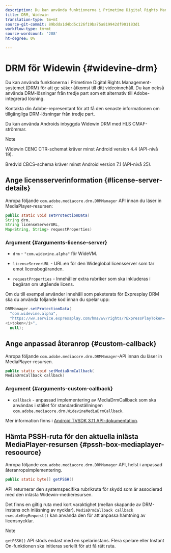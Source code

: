 ```yaml
---
description: Du kan använda funktionerna i Primetime Digital Rights Management-systemet (DRM) för att ge säker åtkomst till ditt videoinnehåll. Du kan också använda DRM-lösningar från tredje part som ett alternativ till Adobe-integrerad lösning.
title: DRM, Widewin
translation-type: tm+mt
source-git-commit: 89bdda1d4bd5c126f19ba75a819942df901183d1
workflow-type: tm+mt
source-wordcount: '288'
ht-degree: 0%

---
```



# DRM för Widewin {#widevine-drm}

Du kan använda funktionerna i Primetime Digital Rights Management-systemet (DRM) för att ge säker åtkomst till ditt videoinnehåll. Du kan också använda DRM-lösningar från tredje part som ett alternativ till Adobe-integrerad lösning.

Kontakta din Adobe-representant för att få den senaste informationen om tillgängliga DRM-lösningar från tredje part.

<!--<a id="section_1385440013EF4A9AA45B6AC98919E662"></a>-->

Du kan använda Androids inbyggda Widewin DRM med HLS CMAF-strömmar.

>[!NOTE]
>
> Widewin CENC CTR-schemat kräver minst Android version 4.4 (API-nivå 19).
>
> Bredvid CBCS-schema kräver minst Android version 7.1 (API-nivå 25).

## Ange licensserverinformation {#license-server-details}

Anropa följande `com.adobe.mediacore.drm.DRMManager` API innan du läser in MediaPlayer-resursen:

```java
public static void setProtectionData(
String drm,
String licenseServerURL,
Map<String, String> requestProperties)
```

### Argument {#arguments-license-server}

* `drm` -  `"com.widevine.alpha"` för WideVM.

* `licenseServerURL` - URL:en för den Wideglobal licensserver som tar emot licensbegäranden.

* `requestProperties` - Innehåller extra rubriker som ska inkluderas i begäran om utgående licens.

Om du till exempel använder innehåll som paketerats för Expresplay DRM ska du använda följande kod innan du spelar upp:

```java
DRMManager.setProtectionData(
  "com.widevine.alpha",  
  "https://wv.service.expressplay.com/hms/wv/rights/?ExpressPlayToken= 
<i>token</i>",  
  null);
```

## Ange anpassad återanrop {#custom-callback}

Anropa följande `com.adobe.mediacore.drm.DRMManager`-API innan du läser in MediaPlayer-resursen.

```java
public static void setMediaDrmCallback(
MediaDrmCallback callback)
```

### Argument {#arguments-custom-callback}

* `callback` - anpassad implementering av MediaDrmCallback som ska användas i stället för standardinställningen  `com.adobe.mediacore.drm.WidevineMediaDrmCallback`.

Mer information finns i [Android TVSDK 3.11 API-dokumentation](https://help.adobe.com/en_US/primetime/api/psdk/javadoc3.11/index.html).

## Hämta PSSH-ruta för den aktuella inlästa MediaPlayer-resursen {#pssh-box-mediaplayer-resoource}

Anropa följande `com.adobe.mediacore.drm.DRMManager` API, helst i anpassad återanropsimplementering.

```java
public static byte[] getPSSH()
```

API returnerar den systemspecifika rubrikruta för skydd som är associerad med den inlästa Widewin-medieresursen.

Det finns en giltig ruta med kort varaktighet (mellan skapande av DRM-instans och inläsning av nycklar). `MediaDrmCallback callback executeKeyRequest()` kan använda den för att anpassa hämtning av licensnycklar.

>[!NOTE]
>
> `getPSSH()` API stöds endast med en spelarinstans. Flera spelare eller Instant On-funktionen ska initieras seriellt för att få rätt ruta.
